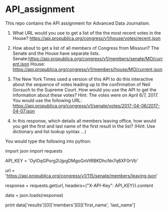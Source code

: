 # API_assignment
This repo contains the API assignment for Advanced Data Journalism.


1. What URL would you use to get a list of the the most recent votes in the House?
https://api.propublica.org/congress/v1/house/votes/recent.json


2. How about to get a list of all members of Congress from Missouri?
The Senate and the House have separate lists. 
Senate:https://api.propublica.org/congress/v1/members/senate/MO/current.json
House: https://api.propublica.org/congress/v1/members/house/MO/current.json

3. The New York Times used a version of this API to do this interactive about the sequence of votes leading up to the confirmation of Neil Gorsuch to the Supreme Court. How would you use the API to get the information about these votes? Hint: The votes were on April 6/7, 2017.
You would use the following URL: https://api.propublica.org/congress/v1/senate/votes/2017-04-06/2017-04-07.json 


4. In this response, which details all members leaving office, how would you get the first and last name of the first result in the list? (Hint: Use dictionary and list lookup syntax ...)

You would type the following into python:

import json
import requests

API_KEY = 'OylOqGPorg2UjpgDMgoGnVtRBKDhcNn7q6XF0rVb'

url = 'https://api.propublica.org/congress/v1/115/senate/members/leaving.json'

response = requests.get(url, headers={"X-API-Key": API_KEY}).content

data = json.loads(response)

print data['results'][0]['members'][0]['first_name', 'last_name']
